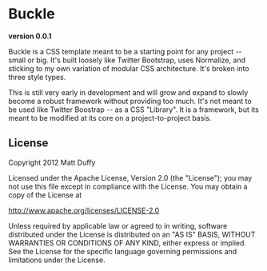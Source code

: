 Buckle 
=======

__version 0.0.1__

Buckle is a CSS template meant to be a starting point for any project -- small or big. It's built loosely like Twitter Bootstrap, uses Normalize, and sticking to my own variation of modular CSS architecture. It's broken into three style types.

This is still very early in development and will grow and expand to slowly become a robust framework without providing too much. It's not meant to be used like Twitter Boostrap -- as a CSS "Library". It is a framework, but its meant to be modified at its core on a project-to-project basis.


License
----------

Copyright 2012 Matt Duffy

Licensed under the Apache License, Version 2.0 (the "License");
you may not use this file except in compliance with the License.
You may obtain a copy of the License at

  http://www.apache.org/licenses/LICENSE-2.0

Unless required by applicable law or agreed to in writing, software
distributed under the License is distributed on an "AS IS" BASIS,
WITHOUT WARRANTIES OR CONDITIONS OF ANY KIND, either express or implied.
See the License for the specific language governing permissions and
limitations under the License.